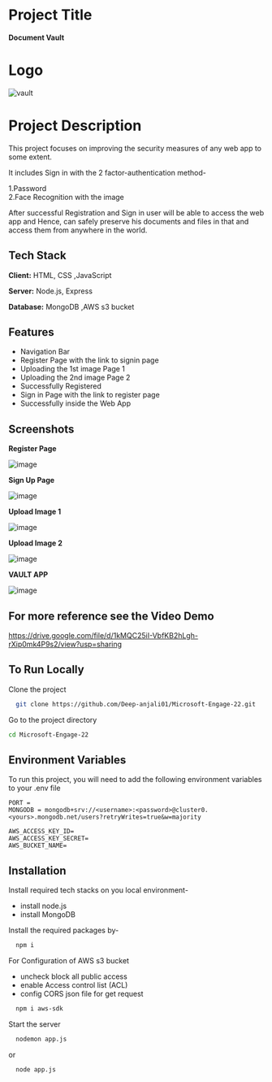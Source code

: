 
# Project Title
**Document Vault**

# Logo
![vault](https://user-images.githubusercontent.com/82435523/170882255-f67911a6-5193-4d98-9d82-dd06963f6df5.png)

# Project Description

This project focuses on improving the security measures of any web app to some extent.

It includes Sign in with the 2 factor-authentication method-

1.Password                                                                                                                                                             
2.Face Recognition with the image

After successful Registration and Sign in user will be able to access the web app and Hence, can safely preserve his documents and files in that and access them from anywhere in the world.

## Tech Stack

**Client:** HTML, CSS ,JavaScript

**Server:** Node.js, Express                                                                     

**Database:** MongoDB ,AWS s3 bucket

## Features
- Navigation Bar
- Register Page with the link to signin page
- Uploading the 1st image Page 1
- Uploading the 2nd image Page 2
- Successfully Registered
- Sign in Page with the link to register page
- Successfully inside the Web App


## Screenshots
**Register Page**

![image](https://user-images.githubusercontent.com/82435523/170882612-f0a7eca0-3d7d-44e4-9d44-b3be672477d9.png)

**Sign Up Page**

![image](https://user-images.githubusercontent.com/82435523/170882660-c2a0c97d-51b7-458c-8543-3a20ead4a603.png)

**Upload Image 1**

![image](https://user-images.githubusercontent.com/82435523/170882784-9723287c-6f60-4748-9d50-31a39043b40d.png)

**Upload Image 2**

![image](https://user-images.githubusercontent.com/82435523/170882823-9163720a-fa69-4471-b61d-37fec4a3657b.png)


**VAULT APP**

![image](https://user-images.githubusercontent.com/82435523/170882721-e6ff7f48-601e-44f7-bab7-65bbfb1103e4.png)

## For more reference see the Video Demo
https://drive.google.com/file/d/1kMQC25iI-VbfKB2hLgh-rXip0mk4P9s2/view?usp=sharing

## To Run Locally

Clone the project

```bash
  git clone https://github.com/Deep-anjali01/Microsoft-Engage-22.git
```

Go to the project directory

```bash
cd Microsoft-Engage-22
```

## Environment Variables

To run this project, you will need to add the following environment variables to your .env file

`PORT = `                                                              
`MONGODB = mongodb+srv://<username>:<password>@cluster0.<yours>.mongodb.net/users?retryWrites=true&w=majority`

`AWS_ACCESS_KEY_ID= `                                    
`AWS_ACCESS_KEY_SECRET= `                              
`AWS_BUCKET_NAME=`

## Installation


Install required tech stacks  on you local environment-                                 
- install node.js 
- install MongoDB 







Install the  required packages by-

```bash
  npm i

```

For Configuration of AWS s3 bucket

- uncheck block all public access
- enable Access control list (ACL) 
- config CORS json file for get request

```bash
  npm i aws-sdk
```  
Start the server

```bash
  nodemon app.js
```
or

```bash
  node app.js
```











